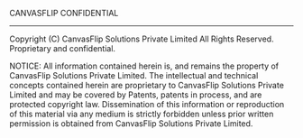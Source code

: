 CANVASFLIP CONFIDENTIAL
__________________

 Copyright (C) CanvasFlip Solutions Private Limited
 All Rights Reserved.
 Proprietary and confidential.

NOTICE: All information contained herein is, and remains the property of
CanvasFlip Solutions Private Limited. The intellectual and technical concepts
contained herein are proprietary to CanvasFlip Solutions Private Limited
and may be covered by Patents, patents in process, and are protected copyright law.
Dissemination of this information or reproduction of this material via any medium
is strictly forbidden unless prior written permission is obtained from
CanvasFlip Solutions Private Limited.